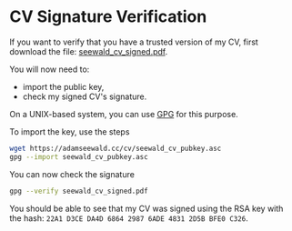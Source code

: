 # CV Signature Verification

If you want to verify that you have a trusted version of my CV, first download the file: [seewald_cv_signed.pdf](https://adamseewald.cc/cv/seewald_cv_signed.pdf).

You will now need to:
- import the public key, 
- check my signed CV's signature. 

On a UNIX-based system, you can use [GPG](https://www.gnupg.org/) for this purpose.

To import the key, use the steps
```bash
wget https://adamseewald.cc/cv/seewald_cv_pubkey.asc
gpg --import seewald_cv_pubkey.asc
```

You can now check the signature
```bash
gpg --verify seewald_cv_signed.pdf
```

You should be able to see that my CV was signed using the RSA key with the hash: ```22A1 D3CE DA4D 6864 2987 6ADE 4831 2D5B BFE0 C326```.


